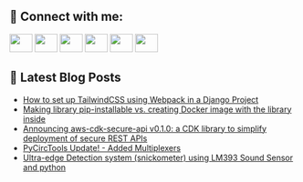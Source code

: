 ## 🔎 Connect with me:
[<img height="32" width="40" src="https://cdn.jsdelivr.net/npm/simple-icons@v5/icons/telegram.svg" />](https://t.me/bullbesh)
[<img height="32" width="40" src="https://cdn.jsdelivr.net/npm/simple-icons@v5/icons/vk.svg" />](https://vk.com/bullbesh)
[<img height="32" width="40" src="https://cdn.jsdelivr.net/npm/simple-icons@v5/icons/twitter.svg" />](https://twitter.com/bullbesh1)
[<img height="32" width="40" src="https://cdn.jsdelivr.net/npm/simple-icons@v5/icons/instagram.svg" />](https://www.instagram.com/bullbesh)
[<img height="32" width="40" src="https://cdn.jsdelivr.net/npm/simple-icons@v5/icons/reddit.svg" />](https://www.reddit.com/user/bullbesh)
[<img height="32" width="40" src="https://cdn.jsdelivr.net/npm/simple-icons@v5/icons/youtube.svg" />](https://www.youtube.com/channel/UCtfjRs6uzgq5mfm8S06WTcg)

## 📕 Latest Blog Posts
<!-- BLOG-POST-LIST:START -->
- [How to set up TailwindCSS using Webpack in a Django Project](https://www.reddit.com/r/Python/comments/vjzl7f/how_to_set_up_tailwindcss_using_webpack_in_a/)
- [Making library pip-installable vs. creating Docker image with the library inside](https://www.reddit.com/r/Python/comments/vjxvdc/making_library_pipinstallable_vs_creating_docker/)
- [Announcing aws-cdk-secure-api v0.1.0: a CDK library to simplify deployment of secure REST APIs](https://www.reddit.com/r/Python/comments/vju13b/announcing_awscdksecureapi_v010_a_cdk_library_to/)
- [PyCircTools Update! - Added Multiplexers](https://www.reddit.com/r/Python/comments/vjtwtn/pycirctools_update_added_multiplexers/)
- [Ultra-edge Detection system &lpar;snickometer&rpar; using LM393 Sound Sensor and python](https://www.reddit.com/r/Python/comments/vjto8y/ultraedge_detection_system_snickometer_using/)
<!-- BLOG-POST-LIST:END -->
